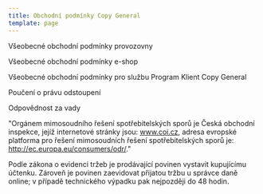 ```yaml
---
title: Obchodní podmínky Copy General
template: page
---
```




Všeobecné obchodní podmínky provozovny

Všeobecné obchodní podmínky e-shop

Všeobecné obchodní podmínky pro službu Program Klient Copy General

Poučení o právu odstoupení

Odpovědnost za vady
 

"Orgánem mimosoudního řešení spotřebitelských sporů je Česká obchodní inspekce, jejíž internetové stránky jsou: www.coi.cz, adresa evropské platforma pro řešení mimosoudních řešení spotřebitelských sporů je: http://ec.europa.eu/consumers/odr/."


Podle zákona o evidenci tržeb je prodávající povinen vystavit kupujícímu účtenku. Zároveň je povinen zaevidovat přijatou tržbu u správce daně online; v případě technického výpadku pak nejpozději do 48 hodin.